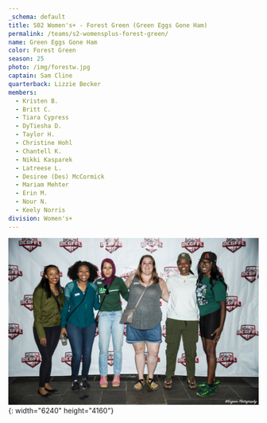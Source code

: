 ```yaml
---
_schema: default
title: S02 Women's+ - Forest Green (Green Eggs Gone Ham)
permalink: /teams/s2-womensplus-forest-green/
name: Green Eggs Gone Ham
color: Forest Green
season: 25
photo: /img/forestw.jpg
captain: Sam Cline
quarterback: Lizzie Becker
members:
  - Kristen B.
  - Britt C.
  - Tiara Cypress
  - DyTiesha D.
  - Taylor H.
  - Christine Hohl
  - Chantell K.
  - Nikki Kasparek
  - Latreese L.
  - Desiree (Des) McCormick
  - Mariam Mehter
  - Erin M.
  - Nour N.
  - Keely Norris
division: Women's+
---
```

![](/img/forestw.jpg){: width="6240" height="4160"}